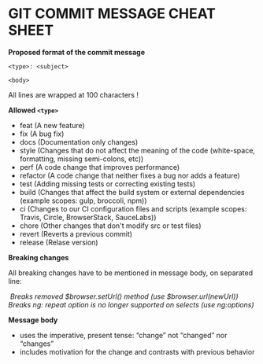 # GIT COMMIT MESSAGE CHEAT SHEET

**Proposed format of the commit message**

```
<type>: <subject>

<body>
```

All lines are wrapped at 100 characters !

**Allowed `<type>`**

- feat (A new feature)
- fix (A bug fix)
- docs (Documentation only changes)
- style (Changes that do not affect the meaning of the code (white-space, formatting, missing semi-colons, etc))
- perf (A code change that improves performance)
- refactor (A code change that neither fixes a bug nor adds a feature)
- test (Adding missing tests or correcting existing tests)
- build (Changes that affect the build system or external dependencies (example scopes: gulp, broccoli, npm))
- ci (Changes to our CI configuration files and scripts (example scopes: Travis, Circle, BrowserStack, SauceLabs))
- chore (Other changes that don't modify src or test files)
- revert (Reverts a previous commit)
- release (Relase version)


**Breaking changes**

All breaking changes have to be mentioned in message body, on separated line:

​ _Breaks removed $browser.setUrl() method (use $browser.url(newUrl))_
​ _Breaks ng: repeat option is no longer supported on selects (use ng:options)_

**Message body**

- uses the imperative, present tense: “change” not “changed” nor “changes”
- includes motivation for the change and contrasts with previous behavior
